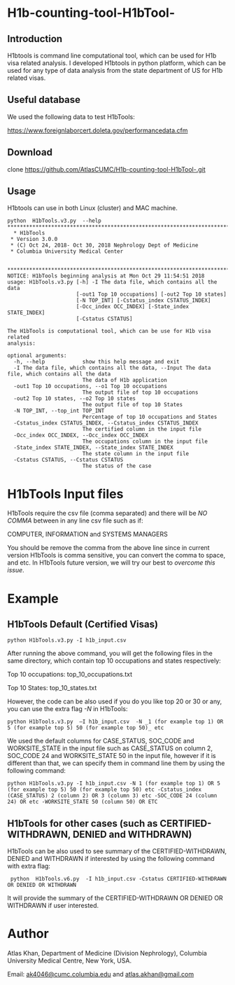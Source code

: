 # H1b-counting-tool-H1bTool-

## Introduction

H1btools is command line computational tool, which can be used for H1b visa related analysis. I developed H1btools in python platform, which can be used for any type of data analysis from the state department of US for H1b related visas.

## Useful database

We used the following data to test H1bTools: 

https://www.foreignlaborcert.doleta.gov/performancedata.cfm

## Download 

clone https://github.com/AtlasCUMC/H1b-counting-tool-H1bTool-.git

## Usage

H1btools can use in both Linux (cluster) and MAC machine. 

    python  H1bTools.v3.py  --help
    ************************************************************************* 
      * H1bTools 
     * Version 3.0.0 
     * (C) Oct 24, 2018- Oct 30, 2018 Nephrology Dept of Medicine 
     * Columbia University Medical Center 

     *************************************************************************
    NOTICE: H1bTools beginning analysis at Mon Oct 29 11:54:51 2018
    usage: H1bTools.v3.py [-h] -I The data file, which contains all the data
                          [-out1 Top 10 occupations] [-out2 Top 10 states]
                          [-N TOP_INT] [-Cstatus_index CSTATUS_INDEX]
                          [-Occ_index OCC_INDEX] [-State_index STATE_INDEX]
                          [-Cstatus CSTATUS]

    The H1bTools is computational tool, which can be use for H1b visa related
    analysis:

    optional arguments:
      -h, --help            show this help message and exit
      -I The data file, which contains all the data, --Input The data file, which contains all the data
                            The data of H1b application
      -out1 Top 10 occupations, --o1 Top 10 occupations
                            The output file of top 10 occupations
      -out2 Top 10 states, --o2 Top 10 states
                            The output file of top 10 States
      -N TOP_INT, --top_int TOP_INT
                            Percentage of top 10 occupations and States
      -Cstatus_index CSTATUS_INDEX, --Cstatus_index CSTATUS_INDEX
                            The certified column in the input file
      -Occ_index OCC_INDEX, --Occ_index OCC_INDEX
                            The occupations column in the input file
      -State_index STATE_INDEX, --State_index STATE_INDEX
                            The state column in the input file
      -Cstatus CSTATUS, --Cstatus CSTATUS
                            The status of the case
                        

# H1bTools Input files

H1bTools require the csv file (comma separated) and there will be _NO COMMA_ between in any line csv file such as if:

COMPUTER, INFORMATION and SYSTEMS MANAGERS

You should be remove the comma from the above line since in current version H1bTools is comma sensitive, you can convert the comma to space, and etc. In H1bTools future version, we will try our best to _overcome this issue_. 


# Example

## H1bTools Default (Certified Visas)

    python H1bTools.v3.py -I h1b_input.csv

After running the above command, you will get the following files in the same directory, which contain top 10 occupations and states respectively:


Top 10 occupations: top_10_occupations.txt 

Top 10 States: top_10_states.txt


However, the code can be also used if you do you like top 20 or 30 or any, you can use the extra flag _-N_ in H1bTools:


    python H1bTools.v3.py  –I h1b_input.csv  -N _1 (for example top 1) OR 5 (for example top 5) 50 (for example top 50)_ etc


We used the default columns for CASE_STATUS, SOC_CODE and WORKSITE_STATE in the input file such as CASE_STATUS on column 2, SOC_CODE 24 and WORKSITE_STATE 50 in the input file, however if it is different than that, we can specify them in command line them by using the following command:

    python H1bTools.v3.py -I h1b_input.csv -N 1 (for example top 1) OR 5 (for example top 5) 50 (for example top 50) etc -Cstatus_index (CASE_STATUS) 2 (column 2) OR 3 (column 3) etc -SOC_CODE 24 (column 24) OR etc -WORKSITE_STATE 50 (column 50) OR ETC

## H1bTools for other cases (such as CERTIFIED-WITHDRAWN, DENIED and WITHDRAWN)

H1bTools can be also used to see summary of the CERTIFIED-WITHDRAWN, DENIED and WITHDRAWN if interested by using the following command with extra flag:

     python  H1bTools.v6.py  -I h1b_input.csv -Cstatus CERTIFIED-WITHDRAWN OR DENIED OR WITHDRAWN
 
 It will provide the summary of the CERTIFIED-WITHDRAWN OR DENIED OR WITHDRAWN if user interested.

# Author

Atlas Khan, Department of Medicine (Division Nephrology), Columbia University Medical Centre, New York, USA.

Email: ak4046@cumc.columbia.edu and atlas.akhan@gmail.com


